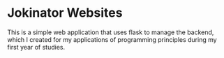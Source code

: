 # Jokinator Websites
This is a simple web application that uses flask to manage the backend, which I created for my applications of programming principles during my first year of studies.
